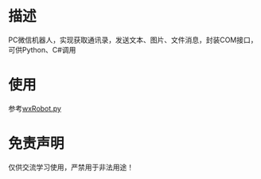 # 描述
PC微信机器人，实现获取通讯录，发送文本、图片、文件消息，封装COM接口，可供Python、C#调用
# 使用
参考[wxRobot.py](https://github.com/ljc545w/ComWeChatRobot/blob/master/wxRobot.py)
# 免责声明
仅供交流学习使用，严禁用于非法用途！
